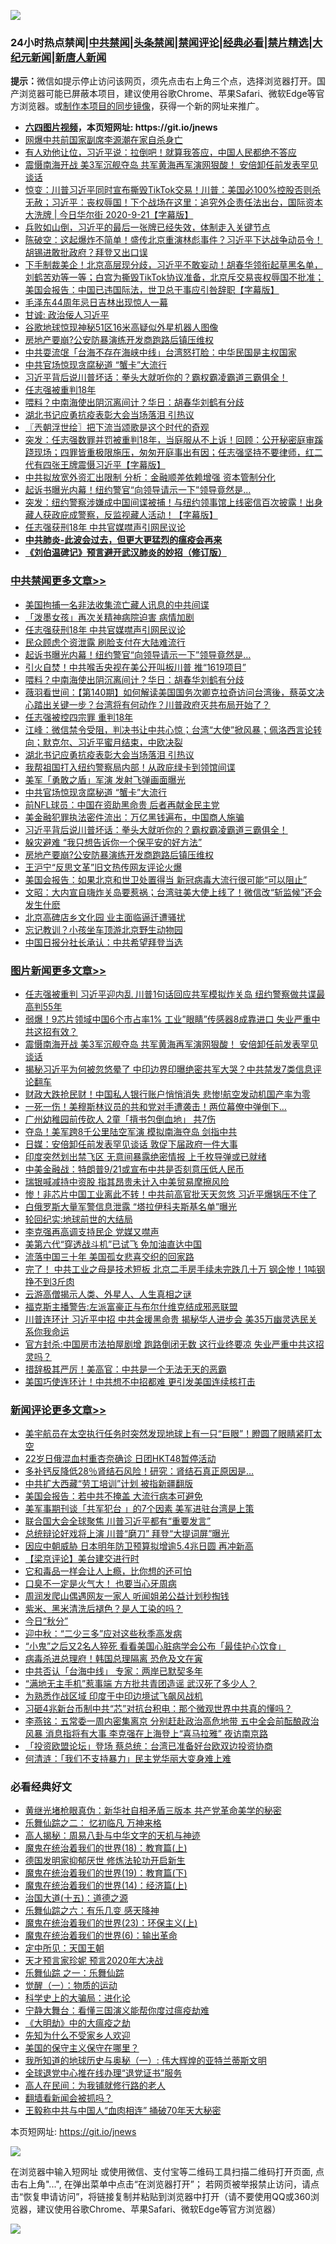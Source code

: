 ![](https://raw.githubusercontent.com/fqnews/bnews/master/64photo/fqnews-qr.jpg)

<div id="tt">
<h3>24小时热点禁闻|<a href="#%E4%B8%AD%E5%85%B1%E7%A6%81%E9%97%BB%E6%9B%B4%E5%A4%9A%E6%96%87%E7%AB%A0">中共禁闻</a>|<a href="#%E5%9B%BE%E7%89%87%E6%96%B0%E9%97%BB%E6%9B%B4%E5%A4%9A%E6%96%87%E7%AB%A0">头条禁闻</a>|<a href="#%E6%96%B0%E9%97%BB%E8%AF%84%E8%AE%BA%E6%9B%B4%E5%A4%9A%E6%96%87%E7%AB%A0">禁闻评论|<a href="#%E5%BF%85%E7%9C%8B%E7%BB%8F%E5%85%B8%E5%A5%BD%E6%96%87">经典必看|<a href="/video.md#%E7%A6%81%E7%89%87%E7%B2%BE%E9%80%89">禁片精选</a>|<a href="https://github.com/fqnews/djy/blob/master/gb/nf1351518.md#1">大纪元新闻</a>|<a href="https://github.com/fqnews/ntdtv/blob/master/gb/prog204.md#1">新唐人新闻</a></h3>
<div><b>提示：</b>微信如提示停止访问该网页，须先点击右上角三个点，选择浏览器打开。国产浏览器可能已屏蔽本项目，建议使用谷歌Chrome、苹果Safari、微软Edge等官方浏览器。或<a href="https://github.com/fqnews/bnews/blob/master/%E5%88%B6%E4%BD%9Cgit%E7%A6%81%E9%97%BB%E9%95%9C%E5%83%8F.md">制作本项目的同步镜像</a>，获得一个新的网址来推广。</div>
<ul>
<li><b><a href="http://d1.bdrive.tk/64.mp4" target="_blank">六四图片视频</a>，本页短网址: https://git.io/jnews</b></li>
<li><a href="/comments/20200922/1400932.md">网爆中共前国家副席李源潮在家自杀身亡</a></li>
<li><a href="/taiwannews/20200922/1400615.md">有人劝他让位，习近平说：拉倒吧！就算我答应，中国人民都绝不答应</a></li>
<li><a href="/topimagenews/20200921/1400580.md">震慑南海开战 美3军沉舰夺岛 共军黄海再军演网狠酸！ 安倍卸任前发表罕见谈话</a></li>
<li><a href="/bannedvideo/20200922/1400636.md">惊变：川普习近平同时宣布撕毁TikTok交易！川普：美国必100%控股否则杀无赦；习近平：丧权辱国！下个战场在这里：追究外企责任法出台，国际资本大洗牌 | 今日华尔街 2020-9-21【字幕版】</a></li>
<li><a href="/bannedvideo/20200922/1400879.md">兵败如山倒，习近平的最后一张牌已经失效，体制走入关键节点</a></li>
<li><a href="/bannedvideo/20200922/1400708.md">陈破空：这起爆炸不简单！盛传北京重演林彪事件？习近平下达战争动员令！胡锡进敢批政府？拜登又出口误</a></li>
<li><a href="/bannedvideo/20200922/1400652.md">下手制裁美企！北京高层现分歧，习近平不敢妄动！胡春华领衔起草黑名单，刘鹤苦劝等一等；白宫为撕毁TikTok协议准备，北京斥交易丧权辱国不批准；美国会报告：中国已违国际法，世卫总干事应引咎辞职【字幕版】</a></li>
<li><a href="/cbnews/20200922/1400673.md">毛泽东44周年忌日吉林出现惊人一幕</a></li>
<li><a href="/baitai/20200922/1400610.md">甘诚: 政治佞人习近平</a></li>
<li><a href="/cnnews/20200922/1400696.md">谷歌地球惊现神秘51区16米高疑似外星机器人图像</a></li>
<li><a href="/cbnews/20200922/1400803.md">房地产要崩?公安防暴演练开发商跑路后镇压维权</a></li>
<li><a href="/cnnews/hknews/20200922/1400924.md">中共耍流氓「台海不存在海峡中线」台湾怒打脸：中华民国是主权国家</a></li>
<li><a href="/cbnews/20200922/1400880.md">中共官场惊现贪腐秘道 “蟹卡”大流行</a></li>
<li><a href="/cbnews/20200922/1400729.md">习近平背后说川普坏话：拳头大就听你的？霸权霸凌霸道三霸俱全！</a></li>
<li><a href="/headline/20200922/1400929.md">任志强被重判18年</a></li>
<li><a href="/cbnews/20200922/1400986.md">喂料？中南海使出阴沉离间计？华日：胡春华刘鹤有分歧</a></li>
<li><a href="/cbnews/20200922/1400944.md">湖北书记应勇抗疫表彰大会当场落泪 引热议</a></li>
<li><a href="/ssgc/20200922/1400671.md">〖兲朝浮世绘〗把下流当颂歌是这个时代的奇观</a></li>
<li><a href="/bannedvideo/20200922/1400928.md">突发：任志强数罪并罚被重判18年，当庭服从不上诉！回顾：公开秘密庭审蹊跷现场；四罪皆重极限施压，匆匆开庭事出有因；任志强坚持不要律师，红二代有四张王牌震慑习近平【字幕版】</a></li>
<li><a href="/comments/20200922/1400705.md">中共拟放宽外资汇出限制 分析：金融顺差依赖增强 资本管制分化</a></li>
<li><a href="/cbnews/20200922/1400998.md">起诉书曝光内幕！纽约警官“向领导请示一下”领导竟然是...</a></li>
<li><a href="/bannedvideo/20200922/1400667.md">突发：纽约警察涉嫌成中国间谍被捕！与纽约领事馆上线密信百次披露！出身藏人获政庇成警察，反监视藏人活动！【字幕版】</a></li>
<li><a href="/cbnews/20200922/1401059.md">任志强获刑18年 中共官媒噤声引网民议论</a></li>
<li><b><a href="/comments/20200211/1275071.md" target="_blank">中共肺炎-此波会过去，但更大更猛烈的瘟疫会再来</a></b></li>
<li><b><a href="/comments/20200207/1272816.md" target="_blank">《刘伯温碑记》预言避开武汉肺炎的妙招（修订版）</a></b></li>
</ul>
</div>

<div class="catlist">
<h3><a href="/cbnews/" target="_blank">中共禁闻</a><span><a href="/cbnews/" target="_blank" rel="nofollow">更多文章>></a></span></h3>
<ul>
<li><a href="/cbnews/20200922/1401133.md" target="_blank">美国拘捕一名非法收集流亡藏人讯息的中共间谍</a></li>
<li><a href="/cbnews/20200922/1401091.md" target="_blank">「泼墨女孩」再次关精神病院迫害 病情加剧</a></li>
<li><a href="/cbnews/20200922/1401059.md" target="_blank">任志强获刑18年 中共官媒噤声引网民议论</a></li>
<li><a href="/cbnews/20200922/1401058.md" target="_blank">民众顾虑个资泄露 刷脸支付在大陆难流行</a></li>
<li><a href="/cbnews/20200922/1400998.md" target="_blank">起诉书曝光内幕！纽约警官“向领导请示一下”领导竟然是&#8230;</a></li>
<li><a href="/cbnews/20200922/1400997.md" target="_blank">引火自焚！中共喉舌央视在美公开叫板川普 推“1619项目”</a></li>
<li><a href="/cbnews/20200922/1400986.md" target="_blank">喂料？中南海使出阴沉离间计？华日：胡春华刘鹤有分歧</a></li>
<li><a href="/cbnews/20200922/1400969.md" target="_blank">薇羽看世间：【第140期】如何解读美国国务次卿克拉奇访问台湾後，蔡英文决心踏出关键一步？台湾将有何动作？川普政府灭共布局开始了？</a></li>
<li><a href="/cbnews/20200922/1400958.md" target="_blank">任志强被控四宗罪 重判18年</a></li>
<li><a href="/cbnews/20200922/1400957.md" target="_blank">江峰：微信禁令受阻，判决书让中共心惊；台湾“大使”掀风暴；佩洛西言论转向；默克尔、习近平蜜月结束，中欧决裂</a></li>
<li><a href="/cbnews/20200922/1400944.md" target="_blank">湖北书记应勇抗疫表彰大会当场落泪 引热议</a></li>
<li><a href="/cbnews/20200922/1400878.md" target="_blank">我帮祖国打入纽约警察局内部！从政庇绿卡到领馆间谍</a></li>
<li><a href="/cbnews/20200922/1400907.md" target="_blank">美军「勇敢之盾」军演 发射飞弹画面曝光</a></li>
<li><a href="/cbnews/20200922/1400880.md" target="_blank">中共官场惊现贪腐秘道 “蟹卡”大流行</a></li>
<li><a href="/cbnews/20200922/1400864.md" target="_blank">前NFL球员：中国在资助黑命贵 后者再献金民主党</a></li>
<li><a href="/cbnews/20200922/1400559.md" target="_blank">美金融犯罪执法密件流出：万亿黑钱遍布，中国商人施骗</a></li>
<li><a href="/cbnews/20200922/1400729.md" target="_blank">习近平背后说川普坏话：拳头大就听你的？霸权霸凌霸道三霸俱全！</a></li>
<li><a href="/cbnews/20200922/1400839.md" target="_blank">躲灾避难 “我只想告诉你一个保平安的好方法”</a></li>
<li><a href="/cbnews/20200922/1400803.md" target="_blank">房地产要崩?公安防暴演练开发商跑路后镇压维权</a></li>
<li><a href="/cbnews/20200922/1400802.md" target="_blank">王沪宁“反思文革”旧文热传网友评论火爆</a></li>
<li><a href="/cbnews/20200922/1400796.md" target="_blank">美国会报告：如果北京和世卫处置得当 新冠病毒大流行很可能“可以阻止”</a></li>
<li><a href="/cbnews/20200922/1400753.md" target="_blank">文昭：大内宣自嗨炸关岛要惹祸；台湾驻美大使上线了！微信改“斩监候”还会发生什麽</a></li>
<li><a href="/cbnews/20200922/1400711.md" target="_blank">北京高碑店乡文化园 业主面临逼迁遭骚扰</a></li>
<li><a href="/cbnews/20200922/1400710.md" target="_blank">忘记教训？小孩坐车顶游北京野生动物园</a></li>
<li><a href="/cbnews/20200922/1400693.md" target="_blank">中国日报分社长承认：中共希望拜登当选</a></li>

</ul>
</div>
<div class="catlist">
<h3><a href="/topimagenews/" target="_blank">图片新闻</a><span><a href="/topimagenews/" target="_blank" rel="nofollow">更多文章>></a></span></h3>
<ul>
<li><a href="/topimagenews/20200922/1401161.md" target="_blank">任志强被重判 习近平迎内乱 川普1句话回应共军模拟炸关岛 纽约警察做共谍最高判55年</a></li>
<li><a href="/topimagenews/20200922/1401088.md" target="_blank">弱爆！9芯片领域中国6个市占率1% 工业&#8221;眼睛&#8221;传感器8成靠进口 失业严重中共这招有效？</a></li>
<li><a href="/topimagenews/20200921/1400580.md" target="_blank">震慑南海开战 美3军沉舰夺岛 共军黄海再军演网狠酸！ 安倍卸任前发表罕见谈话</a></li>
<li><a href="/topimagenews/20200921/1400557.md" target="_blank">揭秘习近平为何被忽悠晕了 中印边界印曝绝密共军大哭？中共禁发7类信息评论翻车</a></li>
<li><a href="/topimagenews/20200921/1400488.md" target="_blank">财政大跌抢民财！中国私人银行账户悄悄消失 悲惨!航空发动机国产率为零</a></li>
<li><a href="/topimagenews/20200921/1400362.md" target="_blank">一死一伤！美穆斯林议员的共和党对手遭袭击！两位幕僚中弹倒下…</a></li>
<li><a href="/topimagenews/20200921/1400305.md" target="_blank">广州幼稚园前传砍人 2童「揹书包倒血地」 共7伤</a></li>
<li><a href="/topimagenews/20200921/1400260.md" target="_blank">夺岛！美军跨8千公里陆空军演 模拟南海夺岛 剑指中共</a></li>
<li><a href="/topimagenews/20200921/1400225.md" target="_blank">日媒：安倍卸任前发表罕见谈话 敦促下届政府一件大事</a></li>
<li><a href="/topimagenews/20200921/1400202.md" target="_blank">印度突然划出禁飞区 无意间暴露绝密情报 上千枚导弹或已就绪</a></li>
<li><a href="/topimagenews/20200921/1400130.md" target="_blank">中美金融战：特朗普9/21或宣布中共是否刻意压低人民币</a></li>
<li><a href="/topimagenews/20200921/1400129.md" target="_blank">瑞银喊减持中资股 指其昂贵未计入中美贸易摩擦风险</a></li>
<li><a href="/topimagenews/20200920/1400010.md" target="_blank">惨！非芯片中国工业离此不转！中共前高官批天天忽悠 习近平爆锅压不住了</a></li>
<li><a href="/topimagenews/20200920/1399866.md" target="_blank">白俄罗斯大量军警信息泄露 “塔拉伊科夫斯基名单”曝光</a></li>
<li><a href="/comments/20200920/582873.md" target="_blank">轮回纪实:地球前世的大结局</a></li>
<li><a href="/topimagenews/20200920/1399813.md" target="_blank">李克强再高调支持民企 党媒又噤声</a></li>
<li><a href="/topimagenews/20200920/1399728.md" target="_blank">美第六代“穿透战斗机”已试飞 免加油直达中国</a></li>
<li><a href="/topimagenews/20200919/1399525.md" target="_blank">流落中国三十年 美国孤女悲喜交织的回家路</a></li>
<li><a href="/topimagenews/20200919/1399457.md" target="_blank">完了！ 中共工业之母是技术短板 北京二手房手续未完跌几十万 钢企惨！1吨钢挣不到3斤肉</a></li>
<li><a href="/comments/20200919/82684.md" target="_blank">云游高僧揭示人类、外星人、人生真相之谜</a></li>
<li><a href="/topimagenews/20200919/1399027.md" target="_blank">福克斯主播警告:左派富豪正与布尔什维克结成邪恶联盟</a></li>
<li><a href="/topimagenews/20200919/1398980.md" target="_blank">川普连环计 习近平中招 中共金援黑命贵 揭秘华人进步会 美35万幽灵选民关系你我命运</a></li>
<li><a href="/topimagenews/20200918/1398855.md" target="_blank">官方封杀:中国房市法拍屋剧增 跑路倒闭无数 这行业终要凉 失业严重中共这招灵吗？</a></li>
<li><a href="/topimagenews/20200918/1398671.md" target="_blank">措辞极其严厉！美高官：中共是一个无法无天的恶霸</a></li>
<li><a href="/topimagenews/20200918/1398542.md" target="_blank">美国巧使连环计！中共想不中招都难 更引发美国连续核打击</a></li>

</ul>
</div>
<div class="catlist">
<h3><a href="/comments/" target="_blank">新闻评论</a><span><a href="/comments/" target="_blank" rel="nofollow">更多文章>></a></span></h3>
<ul>
<li><a href="/comments/20200922/1401210.md" target="_blank">美宇航员在太空执行任务时突然发现地球上有一只“巨眼”！瞪圆了眼睛紧盯太空</a></li>
<li><a href="/comments/20200922/1401209.md" target="_blank">22岁日俄混血村重杏奈确诊 日团HKT48暂停活动</a></li>
<li><a href="/comments/20200922/1401181.md" target="_blank">多补钙反降低28％肾结石风险！研究：肾结石真正原因是&#8230;</a></li>
<li><a href="/comments/20200922/1401158.md" target="_blank">中共扩大西藏“劳工培训”计划 被指新疆翻版</a></li>
<li><a href="/comments/20200922/1401148.md" target="_blank">美国会报告：若中共不掩盖 大流行病本可避免</a></li>
<li><a href="/comments/20200922/1401147.md" target="_blank">美军事期刊谈「共军犯台 」的7个因素 美军进驻台湾是上策</a></li>
<li><a href="/comments/20200922/1401121.md" target="_blank">联合国大会全球聚焦 川普习近平都有“重要发言”</a></li>
<li><a href="/comments/20200922/1401120.md" target="_blank">总统辩论好戏将上演 川普“磨刀” 拜登“大提词屏”曝光</a></li>
<li><a href="/comments/20200922/1401119.md" target="_blank">因应中朝威胁 日本明年防卫预算拟增逾5.4兆日圆 再冲新高</a></li>
<li><a href="/comments/20200922/1401118.md" target="_blank">【梁京评论】美台建交进行时</a></li>
<li><a href="/comments/20200922/1401069.md" target="_blank">它和毒品一样会让人上瘾，比你想的还可怕</a></li>
<li><a href="/comments/20200922/1401068.md" target="_blank">口臭不一定是火气大！ 也要当心牙周病</a></li>
<li><a href="/comments/20200922/1401067.md" target="_blank">周润发爬山偶遇网友一家人 听闻姐弟公益计划秒掏钱</a></li>
<li><a href="/comments/20200922/1401051.md" target="_blank">紫米、黑米清洗后褪色？是人工染的吗？</a></li>
<li><a href="/comments/20200922/1401050.md" target="_blank">今日“秋分”</a></li>
<li><a href="/comments/20200922/1401049.md" target="_blank">迎中秋：“二少三多”应对这些秋季高发病</a></li>
<li><a href="/comments/20200922/1401048.md" target="_blank">“小鬼”之后又2名人猝死 看看美国心脏病学会公布「最佳护心饮食」</a></li>
<li><a href="/comments/20200922/1401044.md" target="_blank">病毒杀进总理府！韩国总理隔离 恐危及文在寅</a></li>
<li><a href="/comments/20200922/1401042.md" target="_blank">中共否认「台海中线」 专家：两岸已默契多年</a></li>
<li><a href="/comments/20200922/1401020.md" target="_blank">“满地无主手机”惹事端 方方批共青团造谣 武汉死了多少人？</a></li>
<li><a href="/comments/20200922/1401003.md" target="_blank">为熟悉作战区域 印度于中印边境试飞飙风战机</a></li>
<li><a href="/comments/20200922/1401002.md" target="_blank">习砸4兆新台币制中共“芯”对抗台积电：那个微观世界中共真的懂吗？</a></li>
<li><a href="/comments/20200922/1400991.md" target="_blank">李燕铭：五常委一周内密集离京 分别赶赴政治高危地带 五中全会前酝酿政治风暴 消息指将有大事 李克强在上海登上“喜马拉雅” 夜访南京路</a></li>
<li><a href="/comments/20200922/1400990.md" target="_blank">「投资欧盟论坛」登场 蔡总统：台湾已准备好台欧双边投资协商</a></li>
<li><a href="/comments/20200922/1400988.md" target="_blank">何清涟：「我们不支持暴力」民主党华丽大变身难上难</a></li>

</ul>
</div>

<div class="catlist">
<h3>必看经典好文</h3>
<ul>
<li><a href="/lifebaike/20180921/1001174.md" target="_blank">黄继光堵枪眼真伪：新华社自相矛盾三版本 共产党革命美学的秘密</a></li>
<li><a href="/tculture/20170711/790081.md" target="_blank">乐舞仙踪之二： 忆初临凡 万神来格</a></li>
<li><a href="/aomi/history/20170924/831575.md" target="_blank">高人揭秘：周易八卦与中华文字的天机与神迹</a></li>
<li><a href="/topimagenews/20180701/965109.md" target="_blank">魔鬼在统治着我们的世界(18)：教育篇(上)</a></li>
<li><a href="/comments/20200722/1364497.md" target="_blank">德国发明家抑郁厌世 修炼法轮功开启新生</a></li>
<li><a href="/comments/20180716/972458.md" target="_blank">魔鬼在统治着我们的世界(19)：教育篇(下)</a></li>
<li><a href="/topimagenews/20180605/953415.md" target="_blank">魔鬼在统治着我们的世界(14)：经济篇(上)</a></li>
<li><a href="/topimagenews/20180322/917868.md" target="_blank">治国大道(十五)：道德之源</a></li>
<li><a href="/tculture/20190101/792146.md" target="_blank">乐舞仙踪之六：有乐几变 感天降神</a></li>
<li><a href="/ssgc/20180904/993719.md" target="_blank">魔鬼在统治着我们的世界(23)：环保主义(上)</a></li>
<li><a href="/topimagenews/20180524/947358.md" target="_blank">魔鬼在统治着我们的世界(6)：输出革命</a></li>
<li><a href="/tculture/xiulian/20151111/470021.md" target="_blank">定中所见：天国王朝</a></li>
<li><a href="/topimagenews/20200513/1327828.md" target="_blank">天才预言家珍妮 预言2020年大决战</a></li>
<li><a href="/tculture/20170710/789533.md" target="_blank">乐舞仙踪 之一：乐舞仙踪</a></li>
<li><a href="/comments/20200810/1377609.md" target="_blank">觉醒（一）：物质的运动</a></li>
<li><a href="/comments/20200605/783246.md" target="_blank">科学史上的大骗局：进化论</a></li>
<li><a href="/comments/20200527/1273654.md" target="_blank">宁静大舞台：看懂三国演义能帮你度过瘟疫劫难</a></li>
<li><a href="/comments/20200203/1269785.md" target="_blank">《大明劫》中的大瘟疫之劫</a></li>
<li><a href="/comments/20200620/1346848.md" target="_blank">先知为什么不受家乡人欢迎</a></li>
<li><a href="/lifebaike/20200520/1331379.md" target="_blank">美国的保守主义保守在哪里？</a></li>
<li><a href="/tculture/xiulian/20170611/772817.md" target="_blank">我所知道的地球历史与奥秘（一）: 伟大辉煌的亚特兰蒂斯文明</a></li>
<li><a href="/cbnews/20200819/1382346.md" target="_blank">全球退党中心推在线办理“退党证书”服务</a></li>
<li><a href="/tculture/20121023/72121.md" target="_blank">高人在民间：为我铺就修行路的老人</a></li>
<li><a href="/fanqiang/20200616/1345793.md" target="_blank">翻墙看新闻会被抓吗？</a></li>
<li><a href="/cbnews/20200730/1371580.md" target="_blank">王毅称中共与中国人“血肉相连” 捅破70年天大秘密</a></li>

</ul>
</div>

本页短网址: https://git.io/jnews

![](https://raw.githubusercontent.com/fqnews/bnews/master/64photo/fqnews-qr.jpg)

在浏览器中输入短网址 或使用微信、支付宝等二维码工具扫描二维码打开页面, 点击右上角"...", 在弹出菜单中点击“在浏览器打开”； 若网页被举报禁止访问，请点击“恢复申请访问”，将链接复制并粘贴到浏览器中打开（请不要使用QQ或360浏览器，建议使用谷歌Chrome、苹果Safari、微软Edge等官方浏览器）

![](https://raw.githubusercontent.com/fqnews/bnews/master/64photo/wx.jpg)